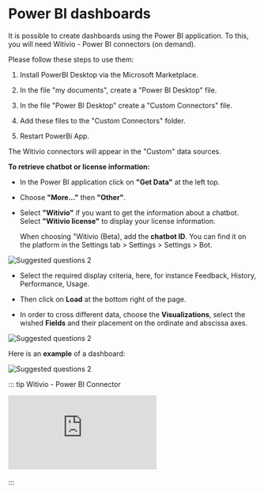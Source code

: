 # Power BI dashboards


It is possible to create dashboards using the Power BI application. To this, you
will need Witivio - Power BI connectors (on demand).

Please follow these steps to use them:

1) Install PowerBI Desktop via the Microsoft Marketplace.

2) In the file "my documents", create a "Power BI Desktop" file.

3) In the file "Power BI Desktop" create a "Custom Connectors" file.

4) Add these files to the "Custom Connectors" folder.

5)  Restart PowerBi App.

The Witivio connectors will appear in the "Custom" data sources.

**To retrieve chatbot or license information:**

-   In the Power BI application click on **"Get Data"** at the left top.

-   Choose **"More..."** then **"Other"**.

-   Select **"Witivio"** if you want to get the information about a chatbot. 
Select **"Witivio license"** to display your license information.

    When choosing "Witivio (Beta), add the **chatbot ID**. You can find it on the
    platform in the Settings tab > Settings > Settings > Bot.
    
<div class="image_center">
  <img :src="$withBase('/assets/img/en/dashboards/power1.png')" alt="Suggested questions 2">
</div>



- Select the required display criteria, here, for instance Feedback, History, Performance, Usage.

- Then click on **Load** at the bottom right of the page. 

- In order to cross different data, choose the **Visualizations**, select the wished **Fields** and their placement on the ordinate and abscissa axes.

<div class="image_center">
  <img :src="$withBase('/assets/img/en/dashboards/power2.png')" alt="Suggested questions 2">
</div>


Here is an **example** of a dashboard:

<div class="image_center">
  <img :src="$withBase('/assets/img/en/dashboards/power3.png')" alt="Suggested questions 2">
</div>


::: tip Witivio - Power BI Connector
<br />
<iframe class="video_embed" src="https://www.youtube.com/embed/HzBxMijszjQ?list=PLRFG2FXmQTR_EV3iWJ9HL2Go95WhNq9Qb" frameborder="0" allow="accelerometer; autoplay; encrypted-media; gyroscope; picture-in-picture" allowfullscreen></iframe>
<br />
<br />
:::



